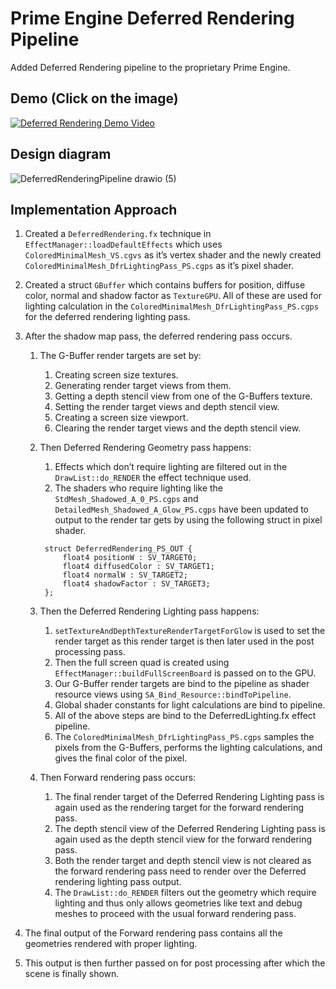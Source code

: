 ﻿# Prime Engine Deferred Rendering Pipeline
Added Deferred Rendering pipeline to the proprietary Prime Engine.

## Demo (Click on the image)
[![Deferred Rendering Demo Video](https://github.com/pratik-dhende/Prime-Engine-Deferred-Renderer/assets/55596801/7dace475-e97f-4c33-8203-5f35e91bc7ed)](https://drive.google.com/file/d/1lVPXfo9_IuJE9VypTJdOhNSaJ9uwIYwj/view?usp=sharing)

## Design diagram
![DeferredRenderingPipeline drawio (5)](https://github.com/pratik-dhende/Prime-Engine-Deferred-Renderer/assets/55596801/e13134de-8c7e-4b8e-8ce1-adc3d2dfc9ba)


## Implementation Approach
1.  Created a `DeferredRendering.fx` technique in `EffectManager::loadDefaultEffects` which uses `ColoredMinimalMesh_VS.cgvs` as it’s vertex shader and the newly created `ColoredMinimalMesh_DfrLightingPass_PS.cgps` as it’s pixel shader.
 
2.  Created a struct `GBuffer` which contains buffers for position, diffuse color, normal and shadow factor as `TextureGPU`. All of these are used for lighting calculation in the `ColoredMinimalMesh_DfrLightingPass_PS.cgps` for the deferred rendering lighting pass.
 
3. After the shadow map pass, the deferred rendering pass occurs.
	1. The G-Buffer render targets are set by:
		1. Creating screen size textures.
		2. Generating render target views from them.
		3. Getting a depth stencil view from one of the G-Buffers texture.
		4. Setting the render target views and depth stencil view.
		5. Creating a screen size viewport.
		6. Clearing the render target views and the depth stencil view.
	 
	2. Then Deferred Rendering Geometry pass happens:
		1. Effects which don’t require lighting are filtered out in the `DrawList::do_RENDER` the effect technique used.
		2. The shaders who require lighting like the `StdMesh_Shadowed_A_0_PS.cgps` and `DetailedMesh_Shadowed_A_Glow_PS.cgps` have been updated to output to the render tar gets by using the following struct in pixel shader. 
		```
		 struct DeferredRendering_PS_OUT { 
			 float4 positionW : SV_TARGET0; 
			 float4 diffusedColor : SV_TARGET1; 
			 float4 normalW : SV_TARGET2; 
			 float4 shadowFactor : SV_TARGET3; 
		 }; 
		```
			
	3. Then the Deferred Rendering Lighting pass happens:
		1.  `setTextureAndDepthTextureRenderTargetForGlow` is used to set the render target as this render target is then later used in the post processing pass.
		2. Then the full screen quad is created using `EffectManager::buildFullScreenBoard` is passed on to the GPU.
		3. Our G-Buffer render targets are bind to the pipeline as shader resource views using `SA_Bind_Resource::bindToPipeline`.
		4. Global shader constants for light calculations are bind to pipeline.
		5. All of the above steps are bind to the DeferredLighting.fx effect pipeline.
		6. The `ColoredMinimalMesh_DfrLightingPass_PS.cgps` samples the pixels from the G-Buffers, performs the lighting calculations, and gives the final color of the pixel.
		
	4. Then Forward rendering pass occurs:

		1. The final render target of the Deferred Rendering Lighting pass is again used as the rendering target for the forward rendering pass.
		2. The depth stencil view of the Deferred Rendering Lighting pass is again used as the depth stencil view for the forward rendering pass.
		3. Both the render target and depth stencil view is not cleared as the forward rendering pass need to render over the Deferred rendering lighting pass output.
		4. The `DrawList::do_RENDER` filters out the geometry which require lighting and thus only allows geometries like text and debug meshes to proceed with the usual forward rendering pass.
	
6. The final output of the Forward rendering pass contains all the geometries rendered with proper lighting.
7. This output is then further passed on for post processing after which the scene is finally shown.
